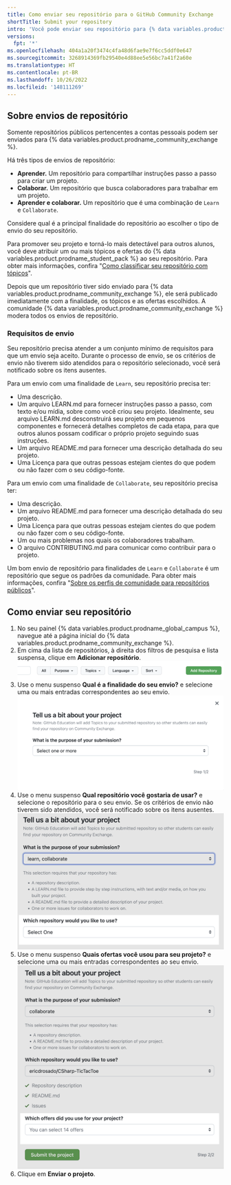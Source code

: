 ```yaml
---
title: Como enviar seu repositório para o GitHub Community Exchange
shortTitle: Submit your repository
intro: 'Você pode enviar seu repositório para {% data variables.product.prodname_community_exchange %} para que outras pessoas vejam ou colaborem.'
versions:
  fpt: '*'
ms.openlocfilehash: 404a1a20f3474c4fa48d6fae9e7f6cc5ddf0e647
ms.sourcegitcommit: 3268914369fb29540e4d88ee5e56bc7a41f2a60e
ms.translationtype: HT
ms.contentlocale: pt-BR
ms.lasthandoff: 10/26/2022
ms.locfileid: '148111269'
---
```

## Sobre envios de repositório

Somente repositórios públicos pertencentes a contas pessoais podem ser enviados para {% data variables.product.prodname_community_exchange %}.

Há três tipos de envios de repositório:

- **Aprender.** Um repositório para compartilhar instruções passo a passo para criar um projeto.
- **Colaborar.** Um repositório que busca colaboradores para trabalhar em um projeto.
- **Aprender e colaborar.** Um repositório que é uma combinação de `Learn` e `Collaborate`.

Considere qual é a principal finalidade do repositório ao escolher o tipo de envio do seu repositório.

Para promover seu projeto e torná-lo mais detectável para outros alunos, você deve atribuir um ou mais tópicos e ofertas do {% data variables.product.prodname_student_pack %} ao seu repositório. Para obter mais informações, confira "[Como classificar seu repositório com tópicos](/repositories/managing-your-repositorys-settings-and-features/customizing-your-repository/classifying-your-repository-with-topics)".

Depois que um repositório tiver sido enviado para {% data variables.product.prodname_community_exchange %}, ele será publicado imediatamente com a finalidade, os tópicos e as ofertas escolhidos. A comunidade {% data variables.product.prodname_community_exchange %} modera todos os envios de repositório.

### Requisitos de envio

Seu repositório precisa atender a um conjunto mínimo de requisitos para que um envio seja aceito. Durante o processo de envio, se os critérios de envio não tiverem sido atendidos para o repositório selecionado, você será notificado sobre os itens ausentes.

Para um envio com uma finalidade de `Learn`, seu repositório precisa ter:
- Uma descrição.
- Um arquivo LEARN.md para fornecer instruções passo a passo, com texto e/ou mídia, sobre como você criou seu projeto. Idealmente, seu arquivo LEARN.md desconstruirá seu projeto em pequenos componentes e fornecerá detalhes completos de cada etapa, para que outros alunos possam codificar o próprio projeto seguindo suas instruções.
- Um arquivo README.md para fornecer uma descrição detalhada do seu projeto.
- Uma Licença para que outras pessoas estejam cientes do que podem ou não fazer com o seu código-fonte.

Para um envio com uma finalidade de `Collaborate`, seu repositório precisa ter:
- Uma descrição.
- Um arquivo README.md para fornecer uma descrição detalhada do seu projeto.
- Uma Licença para que outras pessoas estejam cientes do que podem ou não fazer com o seu código-fonte.
- Um ou mais problemas nos quais os colaboradores trabalham.
- O arquivo CONTRIBUTING.md para comunicar como contribuir para o projeto.

Um bom envio de repositório para finalidades de `Learn` e `Collaborate` é um repositório que segue os padrões da comunidade. Para obter mais informações, confira "[Sobre os perfis de comunidade para repositórios públicos](/communities/setting-up-your-project-for-healthy-contributions/about-community-profiles-for-public-repositories)".

## Como enviar seu repositório

1. No seu painel {% data variables.product.prodname_global_campus %}, navegue até a página inicial do {% data variables.product.prodname_community_exchange %}.
1. Em cima da lista de repositórios, à direita dos filtros de pesquisa e lista suspensa, clique em **Adicionar repositório**.
  ![Captura de tela do botão Adicionar repositório](/assets/images/help/education/community-exchange-submission-add-repo.png)
1. Use o menu suspenso **Qual é a finalidade do seu envio?** e selecione uma ou mais entradas correspondentes ao seu envio.
  ![Captura de tela do menu suspenso de finalidade para um envio de repositório](/assets/images/help/education/community-exchange-repo-submission-purpose.png)
1. Use o menu suspenso **Qual repositório você gostaria de usar?** e selecione o repositório para o seu envio. Se os critérios de envio não tiverem sido atendidos, você será notificado sobre os itens ausentes.
  ![Captura de tela do menu suspenso de finalidade para um envio de repositório](/assets/images/help/education/community-exchange-repo-submission-repo.png)
1. Use o menu suspenso **Quais ofertas você usou para seu projeto?** e selecione uma ou mais entradas correspondentes ao seu envio.
  ![Captura de tela do menu suspenso de ofertas para um envio de repositório](/assets/images/help/education/community-exchange-repo-submission-offers.png)
1. Clique em **Enviar o projeto**.
